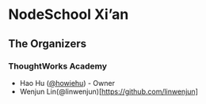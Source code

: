 # NodeSchool Xi’an

## The Organizers

### ThoughtWorks Academy

- Hao Hu ([@howiehu](https://github.com/howiehu)) - Owner
- Wenjun Lin(@linwenjun)[https://github.com/linwenjun]
